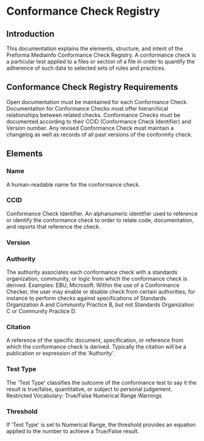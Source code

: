 # Conformance Check Registry

## Introduction

This documentation explains the elements, structure, and intent of the Preforma Mediainfo Conformance Check Registry.
A conformance check is a particular test applied to a files or section of a file in order to quantify the adherence of such data to selected sets of rules and practices.

## Conformance Check Registry Requirements
Open documentation must be maintained for each Conformance Check.
Documentation for Conformance Checks must offer hierarchical relationships between related checks.
Conformance Checks must be documented according to their CCID (Conformance Check Identifier) and Version number.
Any revised Conformance Check must maintain a changelog as well as records of all past versions of the conformity check.

## Elements

### Name
A human-readable name for the conformance check.

### CCID
Conformance Check Identifier. An alphanumeric identifier used to reference or identify the conformance check to order to relate code, documentation, and reports that reference the check.

### Version


### Authority
The authority associates each conformance check with a standards organization, community, or logic from which the conformance check is derived. Examples: EBU, Microsoft.
Within the use of a Conformance Checker, the user may enable or disable check from certain authorities; for instance to perform checks against specifications of Standards Organization A and Community Practice B, but not Standards Organization C or Community Practice D.

### Citation
A reference of the specific document, specification, or reference from which the conformance check is derived. Typically the citation will be a publication or expression of the 'Authority'.

### Test Type
The 'Test Type' classifies the outcome of the conformance test to say it the result is true/false, quantitative, or subject to personal judgement.
Restricted Vocabulary:
    True/False
    Numerical Range
    Warnings

### Threshold
If 'Test Type' is set to Numerical Range, the threshold provides an equation applied to the number to achieve a True/False result.